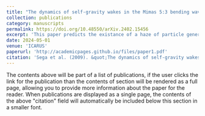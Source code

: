 ```yaml
---
title: "The dynamics of self-gravity wakes in the Mimas 5:3 bending wave: Modifying the linear theory"
collection: publications
category: manuscripts
permalink: https://doi.org/10.48550/arXiv.2402.15456
excerpt: 'This paper predicts the existance of a haze of particle generated by bending waves in rings. Shows UVIS data confirms predictions'
date: 2024-05-01
venue: 'ICARUS'
paperurl: 'http://academicpages.github.io/files/paper1.pdf'
citation: 'Sega et al. (2009). &quot;The dynamics of self-gravity wakes in the Mimas 5:3 bending wave: Modifying the linear theory.&quot; <i>ICARUS</i>. 413(1).'
---
```


The contents above will be part of a list of publications, if the user clicks the link for the publication than the contents of section will be rendered as a full page, allowing you to provide more information about the paper for the reader. When publications are displayed as a single page, the contents of the above "citation" field will automatically be included below this section in a smaller font.
